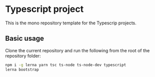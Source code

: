 # Typescript project

This is the mono repository template for the Typescrip projects.

## Basic usage

Clone the current repository and run the following from the root of the repository folder:

```bash
npm i -g lerna yarn tsc ts-node ts-node-dev typescript
lerna bootstrap
```

